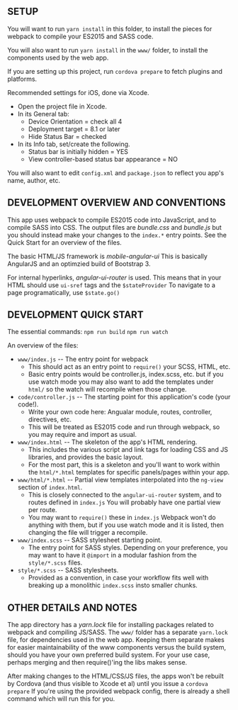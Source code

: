 ## SETUP

You will want to run `yarn install` in this folder, to install the pieces for webpack to compile your ES2015 and SASS code.

You will also want to run `yarn install` in the `www/` folder, to install the components used by the web app.

If you are setting up this project, run `cordova prepare` to fetch plugins and platforms.

Recommended settings for iOS, done via Xcode.
* Open the project file in Xcode.
* In its General tab:
  * Device Orientation = check all 4
  * Deployment target = 8.1 or later
  * Hide Status Bar = checked
* In its Info tab, set/create the following.
  * Status bar is initially hidden = YES
  * View controller-based status bar appearance = NO

You will also want to edit `config.xml` and `package.json` to reflect you app's name, author, etc.



## DEVELOPMENT OVERVIEW AND CONVENTIONS

This app uses webpack to compile ES2015 code into JavaScript, and to compile SASS into CSS. The output files are *bundle.css* and *bundle.js* but you should instead make your changes to the `index.*` entry points. See the Quick Start for an overview of the files.

The basic HTML/JS framework is *mobile-angular-ui* This is basically AngularJS and an optimzied build of Bootstrap 3.

For internal hyperlinks, *angular-ui-router* is used. This means that in your HTML should use `ui-sref` tags and the `$stateProvider` To navigate to a page programatically, use `$state.go()`



## DEVELOPMENT QUICK START

The essential commands:
`npm run build`
`npm run watch`

An overview of the files:
* `www/index.js` -- The entry point for webpack
  * This should act as an entry point to `require()` your SCSS, HTML, etc.
  * Basic entry points would be controller.js, index.scss, etc. but if you use watch mode you may also want to add the templates under `html/` so the watch will recompile when those change.  
* `code/controller.js` -- The starting point for this application's code (your code!).
  * Write your own code here: Angualar module, routes, controller, directives, etc.
  * This will be treated as ES2015 code and run through webpack, so you may require and import as usual.
* `www/index.html` -- The skeleton of the app's HTML rendering.
  * This includes the various script and link tags for loading CSS and JS libraries, and provides the basic layout.
  * For the most part, this is a skeleton and you'll want to work within the `html/*.html` templates for specific panels/pages within your app.
* `www/html/*.html` -- Partial view templates interpolated into the `ng-view` section of `index.html`.
  * This is closely connected to the `angular-ui-router` system, and to routes defined in `index.js` You will probably have one partial view per route.
  * You may want to `require()` these in `index.js` Webpack won't do anything with them, but if you use watch mode and it is listed, then changing the file will trigger a recompile.
* `www/index.scss` -- SASS stylesheet starting point.
  * The entry point for SASS styles. Depending on your preference, you may want to have it `@import` in a modular fashion from the `style/*.scss` files.
* `style/*.scss` -- SASS stylesheets.
  * Provided as a convention, in case your workflow fits well with breaking up a monolithic `index.scss` insto smaller chunks.



## OTHER DETAILS AND NOTES

The app directory has a *yarn.lock* file for installing packages related to webpack and compiling JS/SASS. The `www/` folder has a separate `yarn.lock` file, for dependencies used in the web app. Keeping them separate makes for easier maintainability of the www components versus the build system, should you have your own preferred build system. For your use case, perhaps merging and then require()'ing the libs makes sense.

After making changes to the HTML/CSS/JS files, the apps won't be rebuilt by Cordova (and thus visible to Xcode et al) until you issue a `cordova prepare` If you're using the provided webpack config, there is already a shell command which will run this for you.
